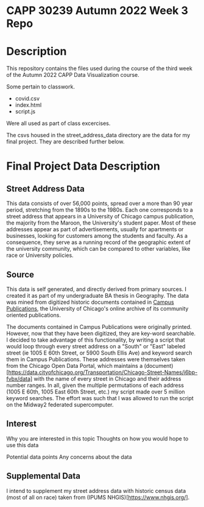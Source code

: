 # CAPP 30239 Autumn 2022 Week 3 Repo

# Description

This repository contains the files used during the course of the third week of the Autumn 2022 CAPP Data Visualization course.

Some pertain to classwork. 

- covid.csv
- index.html
- script.js

Were all used as part of class excercises.

The csvs housed in the street_address_data directory are the data for my final project. They are described further below.

# Final Project Data Description

## Street Address Data

This data consists of over 56,000 points, spread over a more than 90 year period, stretching from the 1890s to the 1980s. Each one corresponds to a street address that appears in a University of Chicago campus publication, the majority from the Maroon, the University's student paper. Most of these addresses appear as part of advertisements, usually for apartments or businesses, looking for customers among the students and faculty. As a consequence, they serve as a running record of the geographic extent of the university community, which can be compared to other variables, like race or University policies.

## Source

This data is self generated, and directly derived from primary sources. I created it as part of my undergraduate BA thesis in Geography. The data was mined from digitized historic documents contained in [Campus Publications](https://campub.lib.uchicago.edu/), the University of Chicago's online archive of its community oriented publications.

The documents contained in Campus Publications were originally printed. However, now that they have been digitized, they are key-word searchable. I decided to take advantage of this functionality, by writing a script that would loop through every street address on a "South" or "East" labeled street (ie 1005 E 60th Street, or 5900 South Ellis Ave) and keyword search them in Campus Publications. These addresses were themselves taken from the Chicago Open Data Portal, which maintains a (document)[https://data.cityofchicago.org/Transportation/Chicago-Street-Names/i6bp-fvbx/data] with the name of every street in Chicago and their address number ranges. In all, given the multiple permutations of each address (1005 E 60th, 1005 East 60th Street, etc.) my script made over 5 million keyword searches. The effort was such that I was allowed to run the script on the Midway2 federated supercomputer.

## Interest

Why you are interested in this topic
Thoughts on how you would hope to use this data



Potential data points
Any concerns about the data

## Supplemental Data

I intend to supplement my street address data with historic census data (most of all on race) taken from (IPUMS NHGIS)[https://www.nhgis.org/].

